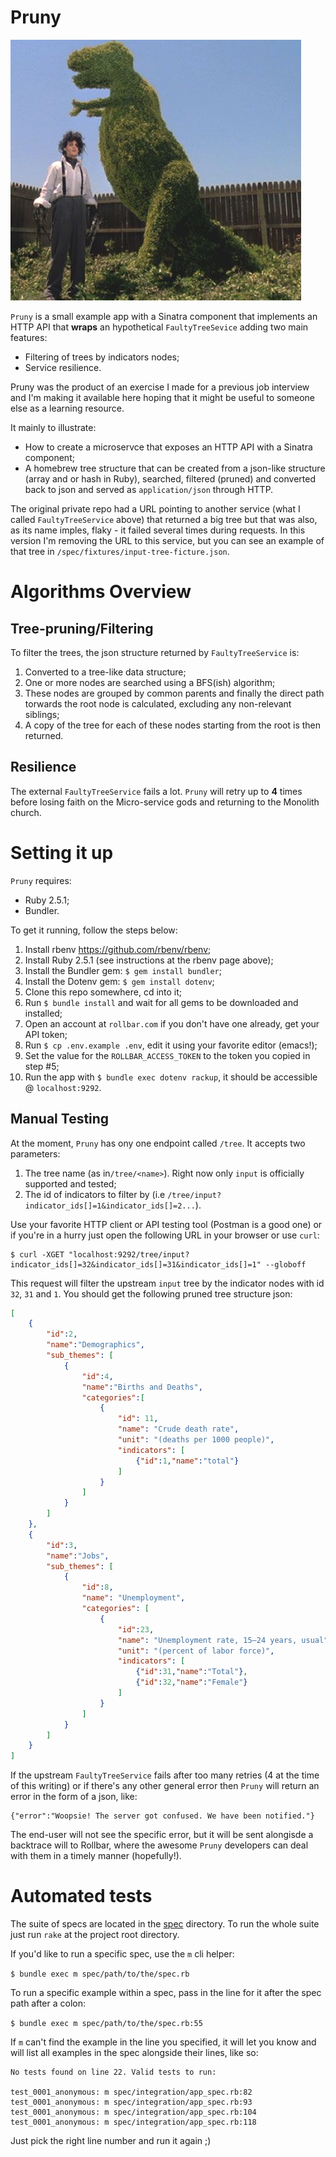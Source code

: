# Pruny

![Meet Pruny and his best friend Edward!](doc/edward.jpg "Meet Pruny and his best friend Edward!")

`Pruny` is a small example app with a Sinatra component that implements an HTTP API that __wraps__ an hypothetical `FaultyTreeSevice` adding two main
features:

* Filtering of trees by indicators nodes;
* Service resilience.

Pruny was the product of an exercise I made for a previous job interview and I'm making it available here hoping that it might be useful to someone else as a learning resource.

It mainly to illustrate:
* How to create a microservce that exposes an HTTP API with a Sinatra component;
* A homebrew tree structure that can be created from a json-like structure (array and or hash in Ruby), searched, filtered (pruned) and converted back to json and served as `application/json` through HTTP.

The original private repo had a URL pointing to another service (what I called `FaultyTreeService` above) that returned a big tree but that was also, as
its name imples, flaky - it failed several times during requests. In this version I'm removing the URL to this service, but you can see an example of
that tree in `/spec/fixtures/input-tree-ficture.json`.

# Algorithms Overview

## Tree-pruning/Filtering

To filter the trees, the json structure returned by `FaultyTreeService` is:

1. Converted to a tree-like data structure;
2. One or more nodes are searched using a BFS(ish) algorithm;
3. These nodes are grouped by common parents and finally the direct path torwards the root node is calculated, excluding any non-relevant siblings;
4. A copy of the tree for each of these nodes starting from the root is then returned.

## Resilience

The external `FaultyTreeService` fails a lot. `Pruny` will retry up to __4__ times before losing faith on the Micro-service gods and returning to the Monolith church.

# Setting it up

`Pruny` requires:

* Ruby 2.5.1;
* Bundler.

To get it running, follow the steps below:

1. Install rbenv https://github.com/rbenv/rbenv;
2. Install Ruby 2.5.1 (see instructions at the rbenv page above);
3. Install the Bundler gem: `$ gem install bundler`;
4. Install the Dotenv gem: `$ gem install dotenv`;
3. Clone this repo somewhere, cd into it;
4. Run `$ bundle install` and wait for all gems to be downloaded and installed;
5. Open an account at `rollbar.com` if you don't have one already, get your API token;
6. Run `$ cp .env.example .env`, edit it using your favorite editor (emacs!);
7. Set the value for the `ROLLBAR_ACCESS_TOKEN` to the token you copied in step #5;
8. Run the app with `$ bundle exec dotenv rackup`, it should be accessible @ `localhost:9292`.

## Manual Testing

At the moment, `Pruny` has ony one endpoint called `/tree`. It accepts two parameters:

1. The tree name (as in`/tree/<name>`). Right now only `input` is officially supported and tested;
2. The id of indicators to filter by (i.e `/tree/input?indicator_ids[]=1&indicator_ids[]=2...`).

Use your favorite HTTP client or API testing tool (Postman is a good one) or if you're in a hurry just open the following URL in your browser or use `curl`:

```
$ curl -XGET "localhost:9292/tree/input?indicator_ids[]=32&indicator_ids[]=31&indicator_ids[]=1" --globoff
```

This request will filter the upstream `input` tree by the indicator nodes with id `32`, `31` and `1`. You should get the following pruned tree structure json:

```json
[
    {
        "id":2,
        "name":"Demographics",
        "sub_themes": [
            {
                "id":4,
                "name":"Births and Deaths",
                "categories":[
                    {
                        "id": 11,
                        "name": "Crude death rate",
                        "unit": "(deaths per 1000 people)",
                        "indicators": [
                            {"id":1,"name":"total"}
                        ]
                    }
                ]
            }
        ]
    },
    {
        "id":3,
        "name":"Jobs",
        "sub_themes": [
            {
                "id":8,
                "name": "Unemployment", 
                "categories": [
                    {
                        "id":23,
                        "name": "Unemployment rate, 15–24 years, usual",
                        "unit": "(percent of labor force)",
                        "indicators": [
                            {"id":31,"name":"Total"},
                            {"id":32,"name":"Female"}
                        ]
                    }
                ]
            }
        ]
    }
]
```

If the upstream `FaultyTreeService` fails after too many retries (4 at the time of this writing) or if there's any other general error then `Pruny` will return an error in the form of a json, like:

```
{"error":"Woopsie! The server got confused. We have been notified."}
```

The end-user will not see the specific error, but it will be sent alongisde a backtrace will to Rollbar, where the awesome `Pruny` developers can deal with them in a timely manner (hopefully!).

# Automated tests

The suite of specs are located in the [spec](spec) directory. To run the whole suite just run `rake` at the project root directory.

If you'd like to run a specific spec, use the `m` cli helper:

`$ bundle exec m spec/path/to/the/spec.rb`

To run a specific example within a spec, pass in the line for it after the spec path after a colon:

`$ bundle exec m spec/path/to/the/spec.rb:55`

If `m` can't find the example in the line you specified, it will let you know and will list all examples in the spec alongside their lines, like so:

```
No tests found on line 22. Valid tests to run:

test_0001_anonymous: m spec/integration/app_spec.rb:82
test_0001_anonymous: m spec/integration/app_spec.rb:93
test_0001_anonymous: m spec/integration/app_spec.rb:104
test_0001_anonymous: m spec/integration/app_spec.rb:118
```

Just pick the right line number and run it again ;)
